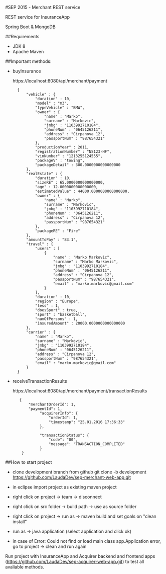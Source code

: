 #SEP 2015 - Merchant REST service

REST service for InsuranceApp

Spring Boot & MongoDB

##Requirements

 * JDK 8
 * Apache Maven
	   
   
##Important methods:

* buyInsurance

	https://localhost:8080/api/merchant/payment
	
		{
		    "vehicle" : {
		        "duration" : 10,
		        "model" : "m3",
		        "typeVehicle" : "BMW",
		        "owner" : {
		            "name" : "Marko",
		            "surname" : "Markovic",
		            "jmbg" : "1103992710184",
		            "phoneNum" : "0645126211",
		            "address" : "Cirpanova 12",
		            "passportNum" : "987654321"
		        },
		        "productionYear" : 2011,
		        "registrationNumber" : "NS123-HF",
		        "vinNumber" : "1213255124555",
		        "packageV" : "towing",
		        "packageDetail" : 300.0000000000000000
		    },
		    "realEstate" : {
		        "duration" : 10,
		        "sizeRE" : 65.0000000000000000,
		        "age" : 12.0000000000000000,
		        "estimatedValue" : 44000.0000000000000000,
		        "owner" : {
		            "name" : "Marko",
		            "surname" : "Markovic",
		            "jmbg" : "1103992710184",
		            "phoneNum" : "0645126211",
		            "address" : "Cirpanova 12",
		            "passportNum" : "987654321"
		        },
		        "packageRE" : "Fire"
		    },
		    "amountToPay" : "83.1",
		    "travel" : {
		        "users" : [ 
		            {
		                "name" : "Marko Markovic",
		                "surname" : "Marko Markovic",
		                "jmbg" : "1103992710184",
		                "phoneNum" : "0645126211",
		                "address" : "Cirpanova 12",
		                "passportNum" : "987654321",
		                "email" : "marko.markovic@gmail.com"
		            }
		        ],
		        "duration" : 10,
		        "region" : "Europe",
		        "less" : 1,
		        "doesSport" : true,
		        "sport" : "basketball",
		        "numOfPersons" : 1,
		        "insuredAmount" : 20000.0000000000000000
		    },
		    "carrier" : {
		        "name" : "Marko",
		        "surname" : "Markovic",
		        "jmbg" : "1103992710184",
		        "phoneNum" : "0645126211",
		        "address" : "Cirpanova 12",
		        "passportNum" : "987654321",
		        "email" : "marko.markovic@gmail.com"
		    }
		}
		
* receiveTransactionResults

	https://localhost:8080/api/merchant/payment/transactionResults

		 {
		 	 "merchantOrderId": 1,
		 	 "paymentId": 1,
		          "acquirerInfo": {
		              "orderId": 1,
		              "timestamp": "25.01.2016 17:36:33"
		          },
		       
		          "transactionStatus": {
		              "code": "00",
		              "message": "TRANSACTION_COMPLETED"
		          }
		  }  
		 
 
##How to start project

- clone development branch from github
	git clone -b development https://github.com/LaudaDev/sep-merchant-web-app.git
	
- in eclipse import project as existing maven project

- right click on project -> team -> disconnect

- right click on src folder -> build path -> use as source folder

- right click on project -> run as -> maven build and set goals on "clean install"

- run as -> java application (select application and click ok)

- in case of Error: Could not find or load main class app.Application error, go to project -> clean and run again

Run project with InsuranceApp and Acquirer backend and frontend apps (https://github.com/LaudaDev/sep-acquirer-web-app.git) to test all avaliable methods.
